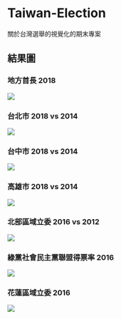 # Taiwan-Election
關於台灣選舉的視覺化的期末專案

## 結果圖
### 地方首長 2018
![](https://i.imgur.com/kn32aTt.jpg)

### 台北市 2018 vs 2014
![](https://i.imgur.com/TLkr6vC.jpg)

### 台中市 2018 vs 2014
![](https://i.imgur.com/ZcxSsS4.jpg)

### 高雄市 2018 vs 2014
![](https://i.imgur.com/QvUzfB0.jpg)

### 北部區域立委 2016 vs 2012
![](https://i.imgur.com/KjKNmi0.jpg)

### 綠黨社會民主黨聯盟得票率 2016
![](https://i.imgur.com/gSEhHwv.jpg)

### 花蓮區域立委 2016
![](https://i.imgur.com/GNWObYf.jpg)
